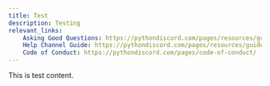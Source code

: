 ```yaml
---
title: Test
description: Testing
relevant_links:
    Asking Good Questions: https://pythondiscord.com/pages/resources/guides/asking-good-questions/
    Help Channel Guide: https://pythondiscord.com/pages/resources/guides/help-channels/
    Code of Conduct: https://pythondiscord.com/pages/code-of-conduct/
---
```


This is test content.
